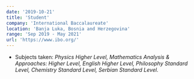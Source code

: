 ```yaml
---
date: '2019-10-21'
title: 'Student'
company: 'International Baccalaureate'
location: 'Banja Luka, Bosnia and Herzegovina'
range: 'Sep 2019 - May 2021'
url: 'https://www.ibo.org/'
---
```


- Subjects taken: <i>Physics Higher Level, Mathematics Analysis & Approaches: Higher Level, English Higher Level, Philosophy Standard Level, Chemistry Standard Level, Serbian Standard Level</i>.
